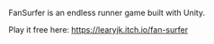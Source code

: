 FanSurfer is an endless runner game built with Unity.

Play it free here: https://learyjk.itch.io/fan-surfer
